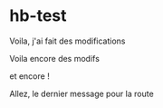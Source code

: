 # hb-test
Voila, j'ai fait des modifications

Voila encore des modifs

et encore !

Allez, le dernier message pour la route